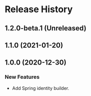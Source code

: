 # Release History

## 1.2.0-beta.1 (Unreleased)


## 1.1.0 (2021-01-20)


## 1.0.0 (2020-12-30)
### New Features
- Add Spring identity builder. 
